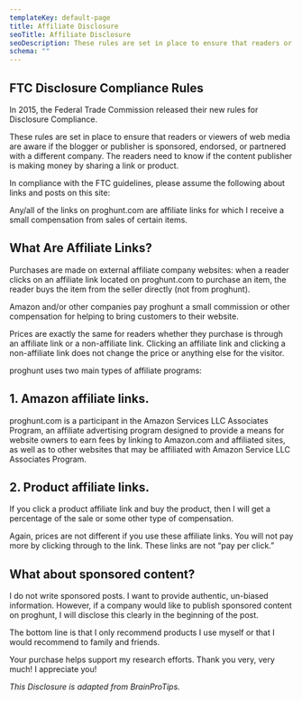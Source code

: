 ```yaml
---
templateKey: default-page
title: Affiliate Disclosure
seoTitle: Affiliate Disclosure
seoDescription: These rules are set in place to ensure that readers or viewers of web media are aware if the blogger or publisher is partnered with organizations.
schema: ""
---
```


## FTC Disclosure Compliance Rules

In 2015, the Federal Trade Commission released their new rules for Disclosure Compliance.

These rules are set in place to ensure that readers or viewers of web media are aware if the blogger or publisher is sponsored, endorsed, or partnered with a different company. The readers need to know if the content publisher is making money by sharing a link or product.

In compliance with the FTC guidelines, please assume the following about links and posts on this site:

Any/all of the links on proghunt.com are affiliate links for which I receive a small compensation from sales of certain items.

## What Are Affiliate Links?

Purchases are made on external affiliate company websites: when a reader clicks on an affiliate link located on proghunt.com to purchase an item, the reader buys the item from the seller directly (not from proghunt).

Amazon and/or other companies pay proghunt a small commission or other compensation for helping to bring customers to their website.

Prices are exactly the same for readers whether they purchase is through an affiliate link or a non-affiliate link. Clicking an affiliate link and clicking a non-affiliate link does not change the price or anything else for the visitor.

proghunt uses two main types of affiliate programs:

## 1. Amazon affiliate links.

proghunt.com is a participant in the Amazon Services LLC Associates Program, an affiliate advertising program designed to provide a means for website owners to earn fees by linking to Amazon.com and affiliated sites, as well as to other websites that may be affiliated with Amazon Service LLC Associates Program.

## 2. Product affiliate links.

If you click a product affiliate link and buy the product, then I will get a percentage of the sale or some other type of compensation.

Again, prices are not different if you use these affiliate links. You will not pay more by clicking through to the link. These links are not “pay per click.”

## What about sponsored content?

I do not write sponsored posts. I want to provide authentic, un-biased information. However, if a company would like to publish sponsored content on proghunt, I will disclose this clearly in the beginning of the post.

<p class="small-text">The bottom line is that I only recommend products I use myself or that I would recommend to family and friends.</p>

Your purchase helps support my research efforts. Thank you very, very much! I appreciate you!

_This Disclosure is adapted from BrainProTips._
